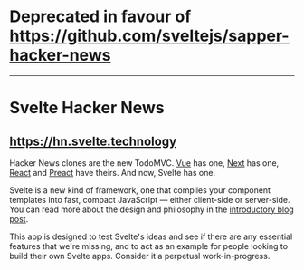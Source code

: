 # Deprecated in favour of https://github.com/sveltejs/sapper-hacker-news

---

# Svelte Hacker News

## https://hn.svelte.technology

Hacker News clones are the new TodoMVC. [Vue](https://vue-hn.now.sh) has one, [Next](https://next-news.now.sh) has one, [React](https://react-hn.appspot.com) and [Preact](https://preact-hn.appspot.com) have theirs. And now, Svelte has one.

Svelte is a new kind of framework, one that compiles your component templates into fast, compact JavaScript — either client-side or server-side. You can read more about the design and philosophy in the [introductory blog post](https://svelte.technology/blog/frameworks-without-the-framework).

This app is designed to test Svelte's ideas and see if there are any essential features that we're missing, and to act as an example for people looking to build their own Svelte apps. Consider it a perpetual work-in-progress.

